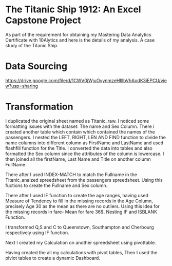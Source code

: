 # The Titanic Ship 1912: An Excel Capstone Project

As part of the requirement for obtaining my Mastering Data Analytics Certificate with 10Alytics and here is the details of my analysis. A case study of the Titanic Ship. 

# Data Sourcing 
https://drive.google.com/file/d/1CWV0jWjuOvynmzeHIllbVhAodK3iEPCU/view?usp=sharing

# Transformation

I duplicated the original sheet named as Titanic_raw. I noticed some formatting issues with the dataset: The name and Sex Column. There i created another table which contain which contained the names of the passengers. I nested the LEFT, RIGHT, LEN AND FIND function to divide the name columns into different column as FirstName and LastName and used flashfill function for the Title. 
I converted the data into tables and also formatted the Sex column since the attributes of the column is lowercase. I then joined all the firstName, Last Name and Title on another column FullName. 

There after I used INDEX-MATCH to match the Fullname in the Titanic_analzed spreedsheet from the passengers spreedsheet. Using this fuctions to create the Fullname and Sex column. 

There after I used IF function to create the age ranges, having used Measure of Tendency to fill in the missing records in the Age Column, precisely Age 30 as the mean as there are no outliers. Using this idea for the missing records in fare- Mean for fare 36$. Nesting IF and ISBLANK Function.

I transformed Q,S and C to Queenstown, Southampton and Cherbourg respectively using IF function.

Next I created my Calculation on another spreedsheet using pivottable.

Having created the all my calculations with pivot tables, Then I used the piviot tables to create a dynamic Dashboard.






